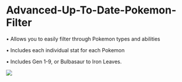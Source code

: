 # Advanced-Up-To-Date-Pokemon-Filter
• Allows you to easily filter through Pokemon types and abilities

• Includes each individual stat for each Pokemon

• Includes Gen 1-9, or Bulbasaur to Iron Leaves.



![](https://github.com/yurippe777/Pokemon-CSV-Filtering-Python/blob/main/PokemonFilter.gif)

